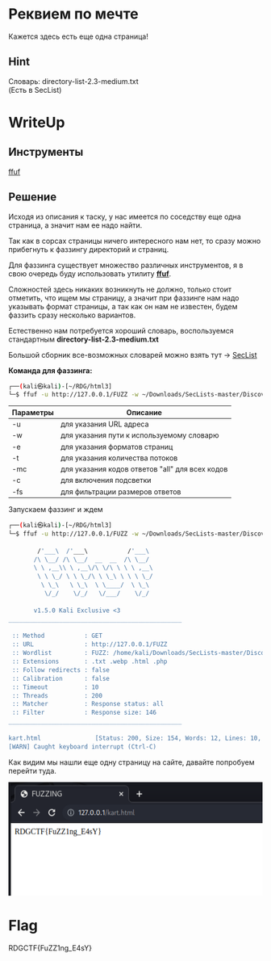 # Реквием по мечте

Кажется здесь есть еще одна страница!

## Hint
Словарь: directory-list-2.3-medium.txt
<br>(Есть в SecList)

# WriteUp

## Инструменты
[ffuf](https://portswigger.net/burp)

## Решение
Исходя из описания к таску, у нас имеется по соседству еще одна страница, а значит нам ее надо найти.

Так как в сорсах страницы ничего интересного нам нет, то сразу можно прибегнуть к фаззингу директорий и страниц.

Для фаззинга существует множество различных инструментов, я в свою очередь буду использовать утилиту [**ffuf**](https://github.com/ffuf/ffuf).

Сложностей здесь никаких возникнуть не должно, только стоит отметить, что ищем мы страницу, а значит при фаззинге нам надо указывать формат страницы, а так как он нам не известен, будем фаззить сразу несколько вариантов.

Естественно нам потребуется хороший словарь, воспользуемся стандартным **directory-list-2.3-medium.txt**

Большой сборник все-возможных словарей можно взять тут -> [SecList](https://github.com/danielmiessler/SecLists)

**Команда для фаззинга:**

```bash
┌──(kali㉿kali)-[~/RDG/html3]
└─$ ffuf -u http://127.0.0.1/FUZZ -w ~/Downloads/SecLists-master/Discovery/Web-Content/directory-list-2.3-medium.txt -e .txt,.webp,.html,.php -t 200 -mc all -c -fs 146
```
|**Параметры**|**Описание**|
|-------------|------------|
|-u|для указания URL адреса|
|-w|для указания пути к используемому словарю|
|-e|для указания форматов страниц|
|-t|для указания количества потоков|
|-mc|для указания кодов ответов "all" для всех кодов|
|-c|для включения подсветки|
|-fs|для фильтрации размеров ответов|

Запускаем фаззинг и ждем

```bash
┌──(kali㉿kali)-[~/RDG/html3]
└─$ ffuf -u http://127.0.0.1/FUZZ -w ~/Downloads/SecLists-master/Discovery/Web-Content/directory-list-2.3-medium.txt -e .txt,.webp,.html,.php -t 200 -mc all -c -fs 146

        /'___\  /'___\           /'___\       
       /\ \__/ /\ \__/  __  __  /\ \__/       
       \ \ ,__\\ \ ,__\/\ \/\ \ \ \ ,__\      
        \ \ \_/ \ \ \_/\ \ \_\ \ \ \ \_/      
         \ \_\   \ \_\  \ \____/  \ \_\       
          \/_/    \/_/   \/___/    \/_/       

       v1.5.0 Kali Exclusive <3
________________________________________________

 :: Method           : GET
 :: URL              : http://127.0.0.1/FUZZ
 :: Wordlist         : FUZZ: /home/kali/Downloads/SecLists-master/Discovery/Web-Content/directory-list-2.3-medium.txt
 :: Extensions       : .txt .webp .html .php 
 :: Follow redirects : false
 :: Calibration      : false
 :: Timeout          : 10
 :: Threads          : 200
 :: Matcher          : Response status: all
 :: Filter           : Response size: 146
________________________________________________

kart.html               [Status: 200, Size: 154, Words: 12, Lines: 10, Duration: 14ms]
[WARN] Caught keyboard interrupt (Ctrl-C)
```
Как видим мы нашли еще одну страницу на сайте, давайте попробуем перейти туда.

![Screenshot_1](Screenshot_1.png)

# Flag
RDGCTF{FuZZ1ng_E4sY}